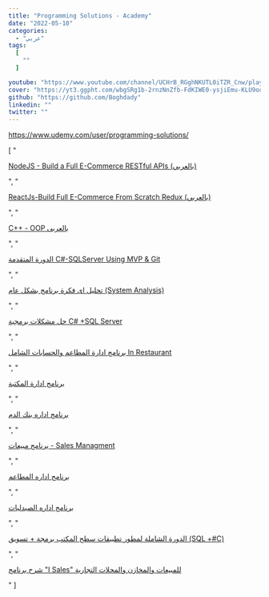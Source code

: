 ```yaml
---
title: "Programming Solutions - Academy"
date: "2022-05-10"
categories:
  - "عربي"
tags:
  [
    ""
  ]

youtube: "https://www.youtube.com/channel/UCHrB_RGghNKUTL0iTZR_Cnw/playlists"
cover: "https://yt3.ggpht.com/wbgSRg1b-2rnzNnZfb-FdKIWE0-ysjiEmu-KLU9oq5uP3KDeD-q_ohNjwoDAmmPWkSejYk_TriQ=s88-c-k-c0x00ffffff-no-rj"
github: "https://github.com/Boghdady"
linkedin: ""
twitter: ""
---
```

https://www.udemy.com/user/programming-solutions/

[ "<p><a href='https://www.youtube.com/watch?v=YJNQpr5muek&list=PLDQ11FgmbqQNFuGQTKbAIGEyOKWUGBs6i'>NodeJS - Build a Full E-Commerce RESTful APIs (بالعربي)</a></p>", "<p><a href='https://www.youtube.com/watch?v=opR0gitWQ1w&list=PLDQ11FgmbqQPRui5VDCSQvYt2HOYiCVep'>ReactJs-Build Full E-Commerce From Scratch Redux (بالعربي)</a></p>", "<p><a href='https://www.youtube.com/watch?v=Fj9sbYkjnlg&list=PLDQ11FgmbqQNq_cdsda-OLBZmS8F8vVVA'>C++ - OOP بالعربى</a></p>", "<p><a href='https://www.youtube.com/watch?v=elMTwfsmGHI&list=PLDQ11FgmbqQMaXEZihgOgfwZCNAr03sph'>الدورة المتقدمة C#-SQLServer Using MVP & Git</a></p>", "<p><a href='https://www.youtube.com/watch?v=EeafgIal-1s&list=PLDQ11FgmbqQPpPeqs83u0uChVWcAm9194'>تحليل اى فكرة برنامج بشكل عام (System Analysis)</a></p>", "<p><a href='https://www.youtube.com/watch?v=xzHmjbnyrJI&list=PLDQ11FgmbqQOKHBI_t3xCMczY_cWjnewh'>حل مشكلات برمجية C# +SQL Server</a></p>", "<p><a href='https://www.youtube.com/watch?v=9nadqQ_8g-s&list=PLDQ11FgmbqQPV8Vyt8zGgTsR7Luy7lvau'>برنامج ادارة المطاعم والحسابات الشامل In Restaurant</a></p>", "<p><a href='https://www.youtube.com/watch?v=GN68Fi61xBU&list=PLDQ11FgmbqQOFYPjLjtKeFDtS-2Kt3OUe'>برنامج ادارة المكتبة</a></p>", "<p><a href='https://www.youtube.com/watch?v=3XEAdukV83Q&list=PLDQ11FgmbqQM9oq2y2H8SSWb1Mer9fwuj'>برنامج اداره بنك الدم</a></p>", "<p><a href='https://www.youtube.com/watch?v=M4rWjCzfNrk&list=PLDQ11FgmbqQNJmE9V4DUd_LdVfUuvAtlp'>برنامج مبيعات - Sales Managment</a></p>", "<p><a href='https://www.youtube.com/watch?v=iZd2R1Nl7o8&list=PLDQ11FgmbqQOIPAO78NS-GPhxpsnaAusM'>برنامج اداره المطاعم</a></p>", "<p><a href='https://www.youtube.com/watch?v=7_jR4AQyQBU&list=PLDQ11FgmbqQNU7phQzNmhNGaQGTSgvEzT'>برنامج اداره الصيدليات</a></p>", "<p><a href='https://www.youtube.com/watch?v=LoZ4fk9TSKg&list=PLDQ11FgmbqQM5_9yvfX5BedruJ3X1KJJj'>الدورة الشاملة لمطور تطبيقات سطح المكتب برمجة + تسويق (SQL +#C)</a></p>", "<p><a href='https://www.youtube.com/watch?v=RDC6ziQRFc0&list=PLDQ11FgmbqQOBWM3nU0AeAt7yLsW7JXPe'>شرح برنامج \"I Sales\" للمبيعات والمخازن والمحلات التجارية</a></p>" ]
